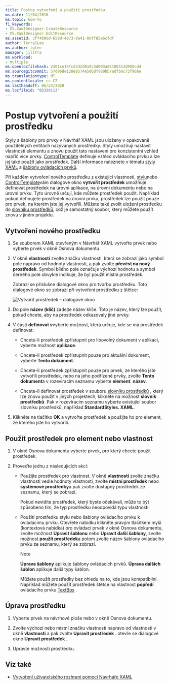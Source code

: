 ```yaml
---
title: Postup vytvoření a použití prostředku
ms.date: 11/04/2016
ms.topic: how-to
f1_keywords:
- VS.XamlDesigner.CreateResource
- VS.XamlDesigner.EditResource
ms.assetid: 3ff4006d-659d-4073-9a41-06ff85e6cfdf
author: TerryGLee
ms.author: tglee
manager: jillfra
ms.workload:
- multiple
ms.openlocfilehash: 2301ce14fcd3d2d8a9c5d003a05186513d950cd4
ms.sourcegitcommit: 57d96de120e0574e506dfd80bb7adfbac73f96be
ms.translationtype: MT
ms.contentlocale: cs-CZ
ms.lasthandoff: 06/24/2020
ms.locfileid: "85330113"
---
```

# <a name="how-to-create-and-apply-a-resource"></a>Postup vytvoření a použití prostředku

Styly a šablony pro prvky v Návrhář XAML jsou uloženy v opakovaně použitelných entitách nazývaných prostředky. Styly umožňují nastavit vlastnosti elementu a znovu použít tato nastavení pro konzistentní vzhled napříč více prvky. [ControlTemplate](xref:Windows.UI.Xaml.Controls.ControlTemplate) definuje vzhled ovládacího prvku a lze jej také použít jako prostředek. Další informace naleznete v tématu [styly XAML](/windows/uwp/design/controls-and-patterns/xaml-styles) a [šablony ovládacích prvků](/windows/uwp/design/controls-and-patterns/control-templates).

Při každém vytvoření nového prostředku z existující vlastnosti, [stylu](xref:Windows.UI.Xaml.Style)nebo [ControlTemplate](xref:Windows.UI.Xaml.Controls.ControlTemplate)vám dialogové okno **vytvořit prostředek** umožňuje definovat prostředek na úrovni aplikace, na úrovni dokumentu nebo na úrovni prvku. Tyto úrovně určují, kde můžete prostředek použít. Například pokud definujete prostředek na úrovni prvku, prostředek lze použít pouze pro prvek, na kterém jste jej vytvořili. Můžete také zvolit uložení prostředku do [slovníku prostředků](/windows/uwp/design/controls-and-patterns/resourcedictionary-and-xaml-resource-references), což je samostatný soubor, který můžete použít znovu v jiném projektu.

## <a name="create-a-new-resource"></a>Vytvoření nového prostředku

1. Se souborem XAML otevřeným v Návrhář XAML vytvořte prvek nebo vyberte prvek v okně Osnova dokumentu.

2. V okně **vlastnosti** zvolte značku vlastnosti, která se zobrazí jako symbol pole napravo od hodnoty vlastnosti, a pak zvolte **převést na nový prostředek**. Symbol bílého pole označuje výchozí hodnotu a symbol černého pole obvykle indikuje, že byl použit místní prostředek.

     Zobrazí se příslušné dialogové okno pro tvorbu prostředku. Toto dialogové okno se zobrazí při vytvoření prostředku z štětce:

     ![Vytvořit prostředek – dialogové okno](../designers/media/xaml_create_resource.png)

3. Do pole **název (klíč)** zadejte název klíče. Toto je název, který lze použít, pokud chcete, aby na prostředek odkazovaly jiné prvky.

4. V části **definovat v**vyberte možnost, která určuje, kde se má prostředek definovat:

    - Chcete-li prostředek zpřístupnit pro libovolný dokument v aplikaci, vyberte možnost **aplikace**.

    - Chcete-li prostředek zpřístupnit pouze pro aktuální dokument, vyberte **Tento dokument**.

    - Chcete-li prostředek zpřístupnit pouze pro prvek, ze kterého jste vytvořili prostředek, nebo na jeho podřízené prvky, zvolte **Tento dokument**a v rozevíracím seznamu vyberte **element**: **název**.

    - Chcete-li definovat prostředek v souboru [slovníku prostředků](/windows/uwp/design/controls-and-patterns/resourcedictionary-and-xaml-resource-references) , který lze znovu použít v jiných projektech, klikněte na možnost **slovník prostředků**. Pak v rozevíracím seznamu vyberte existující soubor slovníku prostředků, například **StandardStyles. XAML**.

5. Klikněte na tlačítko **OK** a vytvořte prostředek a použijte ho pro element, ze kterého jste ho vytvořili.

## <a name="apply-a-resource-to-an-element-or-property"></a>Použít prostředek pro element nebo vlastnost

1. V okně Osnova dokumentu vyberte prvek, pro který chcete použít prostředek.

2. Proveďte jednu z následujících akcí:

   - Použijte prostředek pro vlastnost. V okně **vlastnosti** zvolte značku vlastnosti vedle hodnoty vlastnosti, zvolte **místní prostředek** nebo **systémové prostředky**a pak zvolte dostupný prostředek ze seznamu, který se zobrazí.

      Pokud nevidíte prostředek, který byste očekávali, může to být způsobeno tím, že typ prostředku neodpovídá typu vlastnosti.

   - Použití prostředku stylu nebo šablony ovládacího prvku k ovládacímu prvku. Otevřete nabídku klikněte pravým tlačítkem myši (kontextová nabídka) pro ovládací prvek v okně Osnova dokumentu, zvolte možnost **Upravit šablonu** nebo **Upravit další šablony**, zvolte možnost **použít prostředek**a potom zvolte název šablony ovládacího prvku ze seznamu, který se zobrazí.

     > [!NOTE]
     > **Úprava šablony** aplikuje šablony ovládacích prvků. **Úprava dalších šablon** aplikuje další typy šablon.

     Můžete použít prostředky bez ohledu na to, kde jsou kompatibilní. Například můžete použít prostředek štětce na vlastnost **popředí** ovládacího prvku [TextBox](xref:Windows.UI.Xaml.Controls.TextBox) .

## <a name="edit-a-resource"></a>Úprava prostředku

1. Vyberte prvek na návrhové ploše nebo v okně Osnova dokumentu.

2. Zvolte výchozí nebo místní značku vlastnosti napravo od vlastnosti v okně **vlastnosti** a pak zvolte **Upravit prostředek** . otevře se dialogové okno **Upravit prostředek** .

3. Upravte možnosti prostředku.

## <a name="see-also"></a>Viz také

- [Vytvoření uživatelského rozhraní pomocí Návrháře XAML](../xaml-tools/creating-a-ui-by-using-xaml-designer-in-visual-studio.md)
